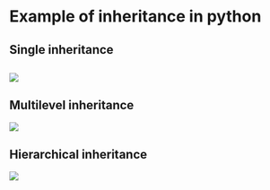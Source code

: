 # Example of inheritance in python
## Single inheritance
![](https://i.imgur.com/tHGOQUc.png)
---
## Multilevel inheritance
![](https://i.imgur.com/OJasB0c.png)

## Hierarchical inheritance
![](https://i.imgur.com/9X2vThQ.png)